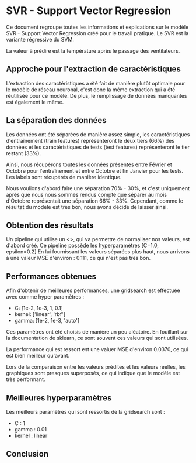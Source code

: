 # SVR - Support Vector Regression

Ce document regroupe toutes les informations et explications sur le modèle SVR - Support Vector Regression créé pour le travail pratique.
Le SVR est la variante régressive du SVM.

La valeur à prédire est la température après le passage des ventilateurs.

## Approche pour l'extraction de caractéristiques

L'extraction des caractéristiques a été fait de manière plutôt optimale pour le modèle de réseau neuronal, c'est donc la même extraction qui a été réutilisée pour ce modèle.
De plus, le remplissage de données manquantes est également le même.

## La séparation des données

Les données ont été séparées de manière assez simple, les caractéristiques d'entraînement (train features) représenteront le deux tiers (66%) des données et les caractéristiques de tests (test features) représenteront le tier restant (33%).

Ainsi, nous récupérons toutes les données présentes entre Février et Octobre pour l'entraînement et entre Octobre et fin Janvier pour les tests. Les labels sont récupérés de manière identique.

Nous voulions d'abord faire une séparation 70% - 30%, et c'est uniquement après que nous nous sommes rendus compte que séparer au mois d'Octobre représentait une séparation 66% - 33%. Cependant, comme le résultat du modèle est très bon, nous avons décidé de laisser ainsi.

## Obtention des résultats

Un pipeline qui utilise un <<StandardScaler>>, qui va permettre de normaliser nos valeurs, est d'abord créé. Ce pipeline possède les hyperparamètres [C=1.0, epsilon=0.2] En lui fournissant les valeurs séparées plus haut, nous arrivons à une valeur MSE d'environ : 0.111, ce qui n'est pas très bon.

## Performances obtenues

Afin d'obtenir de meilleures performances, une gridsearch est effectuée avec comme hyper paramètres :

- C: [1e-2, 1e-3, 1, 0.1]
- kernel: ['linear', 'rbf']
- gamma: [1e-2, 1e-3, 'auto']

Ces paramètres ont été choisis de manière un peu aléatoire. En fouillant sur la documentation de sklearn, ce sont souvent ces valeurs qui sont utilisées.

La performance qui est ressort est une valuer MSE d'environ 0.0370, ce qui est bien meilleur qu'avant.

Lors de la comparaison entre les valeurs prédites et les valeurs réelles, les graphiques sont presques superposés, ce qui indique que le modèle est très performant.

## Meilleures hyperparamètres

Les meilleurs paramètres qui sont ressortis de la gridsearch sont :

- C : 1
- gamma : 0.01
- kernel : linear

## Conclusion
